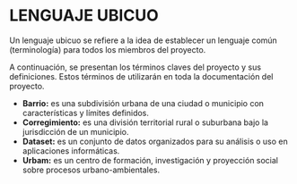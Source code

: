 # LENGUAJE UBICUO

Un lenguaje ubicuo se refiere a la idea de establecer un lenguaje común (terminología) para todos los miembros del proyecto.

A continuación, se presentan los términos claves del proyecto y sus definiciones. Estos términos de utilizarán en toda la documentación del proyecto.
* **Barrio:** es una subdivisión urbana de una ciudad o municipio con características y límites definidos.
* **Corregimiento:** es una división territorial rural o suburbana bajo la jurisdicción de un municipio.
* **Dataset:** es un conjunto de datos organizados para su análisis o uso en aplicaciones informáticas.
* **Urbam:** es un centro de formación, investigación y proyección social sobre procesos urbano-ambientales.
